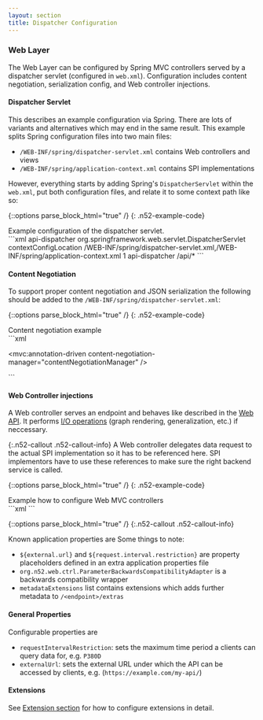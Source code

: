 ```yaml
---
layout: section
title: Dispatcher Configuration
---
```


### Web Layer
The Web Layer can be configured by Spring MVC controllers served by a dispatcher servlet 
(configured in `web.xml`). Configuration includes content negotiation, serialization config, 
and Web controller injections.

#### Dispatcher Servlet

This describes an example configuration via Spring. There are lots of variants and 
alternatives which may end in the same result. This example splits Spring configuration 
files into two main files:

* `/WEB-INF/spring/dispatcher-servlet.xml` contains Web controllers and views
* `/WEB-INF/spring/application-context.xml` contains SPI implementations

However, everything starts by adding Spring's `DispatcherServlet` within the `web.xml`, 
put both configuration files, and relate it to some context path like so:

{::options parse_block_html="true" /}
{: .n52-example-code}
<div>
<div class="n52-example-caption">
Example configuration of the dispatcher servlet.
</div>
```xml
<servlet>
  <servlet-name>api-dispatcher</servlet-name>
  <servlet-class>org.springframework.web.servlet.DispatcherServlet</servlet-class>
  <init-param>
     <param-name>contextConfigLocation</param-name>
     <param-value>/WEB-INF/spring/dispatcher-servlet.xml,/WEB-INF/spring/application-context.xml</param-value>
  </init-param>
  <load-on-startup>1</load-on-startup>
</servlet>

<servlet-mapping>
  <servlet-name>api-dispatcher</servlet-name>
  <url-pattern>/api/*</url-pattern>
</servlet-mapping>
```
</div>

#### Content Negotiation
To support proper content negotiation and JSON serialization the following should be 
added to the `/WEB-INF/spring/dispatcher-servlet.xml`:

{::options parse_block_html="true" /}
{: .n52-example-code}
<div>
<div class="n52-example-caption">
Content negotiation example
</div>
```xml
<mvc:annotation-driven />
<ctx:annotation-config />

<bean id="objectMapper" class="com.fasterxml.jackson.databind.ObjectMapper">
    <property name="serializationInclusion" value="NON_NULL" />
</bean>

<bean id="jsonViewResolver" class="org.springframework.web.servlet.view.json.MappingJackson2JsonView">
    <property name="extractValueFromSingleKeyModel" value="true" />
    <property name="objectMapper" ref="objectMapper" />
</bean>

<mvc:annotation-driven content-negotiation-manager="contentNegotiationManager" />

<bean id="contentNegotiationManager" class="org.springframework.web.accept.ContentNegotiationManagerFactoryBean">
    <property name="defaultContentType" value="application/json" />
</bean>

<bean class="org.springframework.web.servlet.view.ContentNegotiatingViewResolver">
    <property name="defaultViews">
        <util:list>
            <ref bean="jsonViewResolver" />
        </util:list>
    </property>
</bean>
```
</div>

#### Web Controller injections
A Web controller serves an endpoint and behaves like described in the [Web API]({{site.baseurl}}/api.html). It 
performs [I/O operations]({{site.baseurl}}/io.html) (graph rendering, generalization, etc.) if neccessary.


{:.n52-callout .n52-callout-info}
A Web controller delegates data request to the actual SPI implementation so it has to be 
referenced here. SPI implementors have to use these references to make sure the right
backend service is called.

{::options parse_block_html="true" /}
{: .n52-example-code}
<div>
<div class="n52-example-caption">
Example how to configure Web MVC controllers
</div>
```xml
<mvc:annotation-driven />
<ctx:annotation-config />

<!--
    This bean description file injects the Web binding layer. SPI implementation 
    beans have to match the ref-ids associated below.
-->

<bean class="org.n52.web.ctrl.ResourcesController">
    <property name="metadataService" ref="metadataService" />
</bean>

<bean class="org.n52.web.ctrl.SearchController">
    <property name="searchService" ref="searchService"/>
</bean>

<!-- a parent controller configuration -->
<bean class="org.n52.web.ctrl.ParameterController" id="parameterController" abstract="true">
    <!-- ${external.url} property is configured in an external properties file (see above) -->
    <property name="externalUrl" value="${external.url}" />
    <property name="metadataExtensions">
        <list>
            <bean class="org.n52.io.response.extension.LicenseExtension" />
        </list>
    </property>
</bean>

<bean class="org.n52.web.ctrl.OfferingsParameterController" parent="parameterController">
    <property name="parameterService">
        <bean class="org.n52.web.ctrl.ParameterBackwardsCompatibilityAdapter">
            <constructor-arg index="0" ref="offeringParameterService" />
        </bean>
    </property>
</bean>

<bean class="org.n52.web.ctrl.ServicesParameterController" parent="parameterController">
    <property name="parameterService">
        <bean class="org.n52.web.ctrl.ParameterBackwardsCompatibilityAdapter">
            <constructor-arg index="0" ref="serviceParameterService" />
        </bean>
    </property>
</bean>

<bean class="org.n52.web.ctrl.CategoriesParameterController" parent="parameterController">
    <property name="parameterService">
        <bean class="org.n52.web.ctrl.ParameterBackwardsCompatibilityAdapter">
            <constructor-arg index="0" ref="categoryParameterService" />
        </bean>
    </property>
</bean>

<bean class="org.n52.web.ctrl.FeaturesParameterController" parent="parameterController">
    <property name="parameterService">
        <bean class="org.n52.web.ctrl.ParameterBackwardsCompatibilityAdapter">
            <constructor-arg index="0" ref="featureParameterService" />
        </bean>
    </property>
</bean>

<bean class="org.n52.web.ctrl.ProceduresParameterController" parent="parameterController">
    <property name="parameterService">
        <bean class="org.n52.web.ctrl.ParameterBackwardsCompatibilityAdapter">
            <constructor-arg index="0" ref="procedureParameterService" />
        </bean>
    </property>
</bean>

<bean class="org.n52.web.ctrl.PhenomenaParameterController" parent="parameterController">
    <property name="parameterService">
        <bean class="org.n52.web.ctrl.ParameterBackwardsCompatibilityAdapter">
            <constructor-arg index="0" ref="phenomenonParameterService" />
        </bean>
    </property>
</bean>

<bean class="org.n52.web.ctrl.PlatformsParameterController" parent="parameterController">
    <property name="parameterService" ref="platformParameterService" />
    <property name="metadataExtensions">
        <list merge="true">
            <bean class="org.n52.io.extension.parents.HierarchicalParameterExtension">
                <property name="service" ref="hierarchicalParameterService" />
            </bean>
        </list>
    </property>
</bean>

<bean class="org.n52.web.ctrl.GeometriesController" parent="parameterController">
    <property name="parameterService" ref="geometriesService" />
</bean>

<bean class="org.n52.web.ctrl.DatasetController" parent="parameterController">
    <property name="parameterService" ref="datasetService" />
    <property name="metadataExtensions">
        <list merge="true">
            <bean class="org.n52.io.extension.RenderingHintsExtension" />
            <bean class="org.n52.io.extension.StatusIntervalsExtension" />
            <bean class="org.n52.io.extension.resulttime.ResultTimeExtension">
                <property name="service" ref="resultTimeService" />
            </bean>
            <!-- Using DatabaseMetadataExtension requires some preparation work. -->
            <!--<bean class="org.n52.io.extension.metadata.DatabaseMetadataExtension" />-->
        </list>
    </property>
</bean>

<bean class="org.n52.web.ctrl.DataController">
    <property name="dataService" ref="datasetService" />
    <property name="datasetService" ref="datasetService" />
    <property name="preRenderingTask" ref="preRenderingJob" />
    <property name="requestIntervalRestriction" value="${request.interval.restriction}" />
</bean>
```
</div>

{::options parse_block_html="true" /}
{:.n52-callout .n52-callout-info}
<div>
Known application properties are 
Some things to note:

* `${external.url}` and `${request.interval.restriction}` are property placeholders defined in 
an extra application properties file
* `org.n52.web.ctrl.ParameterBackwardsCompatibilityAdapter` is a backwards compatibility wrapper
* `metadataExtensions` list contains extensions which adds further metadata to `/<endpoint>/extras`

</div>

#### General Properties
Configurable properties are 

* `requestIntervalRestriction`: sets the maximum time period a clients can query data for, e.g. `P380D`
* `externalUrl`: sets the external URL under which the API can be accessed by clients, e.g. (`https://example.com/my-api/`)


#### Extensions
See [Extension section]({{site.baseurl}}/extensions.html) for how to configure extensions in detail.

